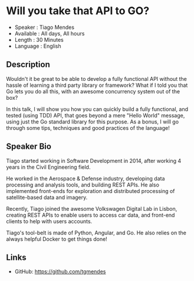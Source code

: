 Will you take that API to GO?
=========================

* Speaker   : Tiago Mendes
* Available : All days, All hours
* Length    : 30 Minutes
* Language  : English

Description
-----------

Wouldn't it be great to be able to develop a fully functional API without the hassle of learning a third party library or framework? What if I told you that Go lets you do all this, with an awesome concurrency system out of the box?

In this talk, I will show you how you can quickly build a fully functional, and tested (using TDD) API, that goes beyond a mere "Hello World" message, using just the Go standard library for this purpose. As a bonus, I will go through some tips, techniques and good practices of the language!


Speaker Bio
-----------

Tiago started working in Software Development in 2014, after working 4 years in the Civil Engineering field.

He worked in the Aerospace & Defense industry, developing data processing and analysis tools, and building REST APIs. He also implemented front-ends for exploration and distributed processing of satellite-based data and imagery.

Recently, Tiago joined the awesome Volkswagen Digital Lab in Lisbon, creating REST APIs to enable users to access car data, and front-end clients to help with users accounts.

Tiago's tool-belt is made of Python, Angular, and Go. He also relies on the always helpful Docker to get things done!

Links
-----

* GitHub: https://github.com/tgmendes

